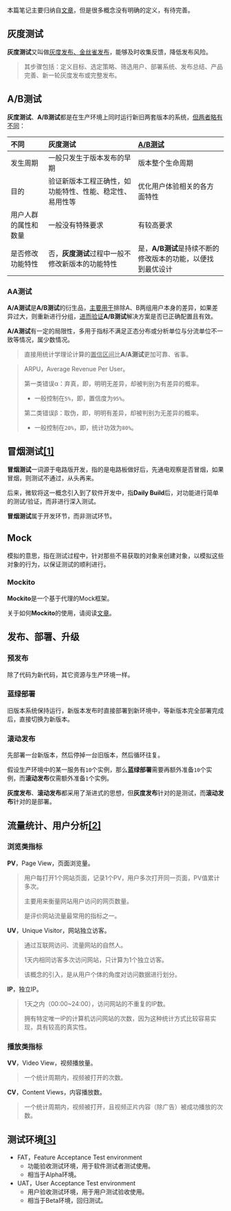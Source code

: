 本篇笔记主要归纳自[文章](https://zhuanlan.zhihu.com/p/124912164)，但是很多概念没有明确的定义，有待完善。



## 灰度测试

**灰度测试**又叫做[灰度发布、金丝雀发布](https://baike.baidu.com/item/灰度发布/7100322)，能够及时收集反馈，降低发布风险。

> 其步骤包括：定义目标、选定策略、筛选用户、部署系统、发布总结、产品完善、新一轮灰度发布或完整发布。



## A/B测试

**灰度测试**、**A/B测试**都是在生产环境上同时运行新旧两套版本的系统，[但两者略有不同](https://www.eyeofcloud.com/abtest-blog/abtest-terminology/4243.html)：

| 不同                 | 灰度测试                                                 | [A/B测试](http://www.eyeofcloud.com/2223.html)              |
| :------------------- | :------------------------------------------------------- | :---------------------------------------------------------- |
| 发生周期             | 一般只发生于版本发布的早期                               | 版本整个生命周期                                            |
| 目的                 | 验证新版本工程正确性，如功能特性、性能、稳定性、易用性等 | 优化用户体验相关的各方面特性                                |
| 用户人群的属性和数量 | 一般没有特殊要求                                         | 有较高要求                                                  |
| 是否修改功能特性     | 否，**灰度测试**过程中一般不修改新版本的功能特性         | 是，**A/B测试**是持续不断的修改版本的功能，以便找到最优设计 |

### AA测试

**A/A测试**是**A/B测试**的衍生品，[主要用于](https://www.jianshu.com/p/8b34254355cb)排除A、B两组用户本身的差异，如果差异过大，则重新进行分组，[进而验证](https://blog.csdn.net/weixin_41744624/article/details/109990705)**A/B测试**解决方案是否已正确配置且有效。

**A/A测试**有一定的局限性，多用于指标不满足正态分布或分析单位与分流单位不一致等情况，属少数情况。

> 直接用统计学理论计算的<u>置信区间</u>比**A/A测试**更加可靠、省事。

> ARPU，Average Revenue Per User。
>
> 第一类错误α：弃真，即，明明无差异，却被判别为有差异的概率。
>
> -  一般控制在`5%`，即，置信度为`95%`。
>
> 第二类错误β：取伪，即，明明有差异，却被判别为无差异的概率。
>
> - 一般控制在`20%`，即，统计功效为`80%`。



## 冒烟测试[[1]](https://www.jianshu.com/p/46a2fc4a1d00)

**冒烟测试**一词源于电路版开发，指的是电路板做好后，先通电观察是否冒烟，如果冒烟，则测试不通过，从头再来。

后来，微软将这一概念引入到了软件开发中，指**Daily Build**后，对功能进行简单的测试/验证，而非进行深入测试。

**冒烟测试**属于开发环节，而非测试环节。



## Mock

模拟的意思，指在测试过程中，针对那些不易获取的对象来创建对象，以模拟这些对象的行为，以保证测试的顺利进行。

### Mockito

**Mockito**是一个基于代理的Mock框架。

关于如何**Mockito**的使用，请阅读[文章](https://www.cnblogs.com/ming8006/p/6297333.html)。



## 发布、部署、升级

### 预发布

除了代码为新代码，其它资源与生产环境一样。

### 蓝绿部署

旧版本系统保持运行，新版本发布时直接部署到新环境中，等新版本完全部署完成后，直接切换为新版本。

### 滚动发布

先部署一台新版本，然后停掉一台旧版本，然后循环往复。

假设生产环境中的某一服务有`10`个实例，那么**蓝绿部署**需要再额外准备`10`个实例，而**滚动发布**仅需额外准备`1`个实例。

**灰度发布**、**滚动发布**都采用了渐进式的思想，但**灰度发布**针对的是测试，而**滚动发布**针对的是部署。



## 流量统计、用户分析[[2]](https://zhuanlan.zhihu.com/p/27672009)

### 浏览类指标

**PV**，Page View，页面浏览量。

> 用户每打开1个网站页面，记录1个PV，用户多次打开同一页面，PV值累计多次。
>
> 主要用来衡量网站用户访问的网页数量。
>
> 是评价网站流量最常用的指标之一。

**UV**，Unique Visitor，网站独立访客。

> 通过互联网访问、流量网站的自然人。
>
> 1天内相同访客多次访问网站，只计算为1个独立访客。
>
> 该概念的引入，是从用户个体的角度对访问数据进行划分。

**IP**，独立IP。

> 1天之内（00:00~24:00），访问网站的不重复的IP数。
>
> 拥有特定唯一IP的计算机访问网站的次数，因为这种统计方式比较容易实现，具有较高的真实性。

### 播放类指标

**VV**，Video View，视频播放量。

> 一个统计周期内，视频被打开的次数。

**CV**，Content Views，内容播放数。

> 一个统计周期内，视频被打开，且视频正片内容（除广告）被成功播放的次数。



## 测试环境[[3]](https://blog.csdn.net/cc_want/article/details/89950893)

- FAT，Feature Acceptance Test environment
  - 功能验收测试环境，用于软件测试者测试使用。
  - 相当于Alpha环境。
- UAT，User Acceptance Test environment
  - 用户验收测试环境，用于用户测试验收使用。
  - 相当于Beta环境，回归测试。

